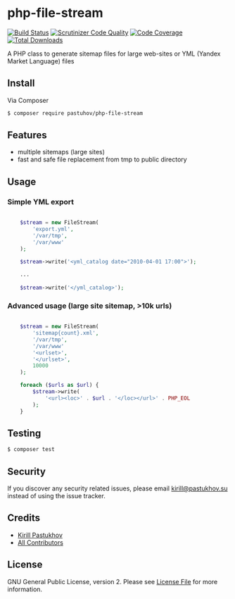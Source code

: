 # php-file-stream

[![Build Status](https://travis-ci.org/pastuhov/php-file-stream.svg)](https://travis-ci.org/pastuhov/php-file-stream)
[![Scrutinizer Code Quality](https://scrutinizer-ci.com/g/pastuhov/php-file-stream/badges/quality-score.png?b=master)](https://scrutinizer-ci.com/g/pastuhov/php-file-stream/?branch=master)
[![Code Coverage](https://scrutinizer-ci.com/g/pastuhov/php-file-stream/badges/coverage.png?b=master)](https://scrutinizer-ci.com/g/pastuhov/php-file-stream/?branch=master)
[![Total Downloads](https://poser.pugx.org/pastuhov/php-file-stream/downloads)](https://packagist.org/packages/pastuhov/php-file-stream)

A PHP class to generate sitemap files for large web-sites or YML (Yandex Market Language) files

## Install

Via Composer

``` bash
$ composer require pastuhov/php-file-stream
```

## Features

* multiple sitemaps (large sites)
* fast and safe file replacement from tmp to public directory

## Usage

### Simple YML export

```php

    $stream = new FileStream(
        'export.yml',
        '/var/tmp',
        '/var/www'
    );

    $stream->write('<yml_catalog date="2010-04-01 17:00">');
    
    ...
    
    $stream->write('</yml_catalog>');
```

### Advanced usage (large site sitemap, >10k urls)

```php

    $stream = new FileStream(
        'sitemap{count}.xml',
        '/var/tmp',
        '/var/www'
        '<urlset>',
        '</urlset>',
        10000
    );

    foreach ($urls as $url) {
        $stream->write(
            '<url><loc>' . $url . '</loc></url>' . PHP_EOL
        );
    }

```

## Testing

``` bash
$ composer test
```

## Security

If you discover any security related issues, please email kirill@pastukhov.su instead of using the issue tracker.

## Credits

- [Kirill Pastukhov](https://github.com/pastuhov)
- [All Contributors](../../contributors)

## License

GNU General Public License, version 2. Please see [License File](LICENSE) for more information.

